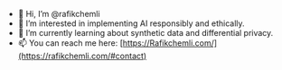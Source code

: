 - 👋 Hi, I’m @rafikchemli  
- 👀 I’m interested in implementing AI responsibly and ethically.  
- 🌱 I’m currently learning about synthetic data and differential privacy.  
- 📫 You can reach me here: [https://Rafikchemli.com/](https://rafikchemli.com/#contact)
